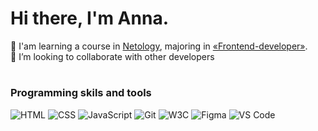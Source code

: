 # Hi there, I'm Anna.

🌱 I'am learning a course in [Netology](https://netology.ru/), majoring in [«Frontend-developer»](https://netology.ru/programs/front-end).   
🤝 I’m looking to collaborate with other developers

#
### Programming skils and tools
![](https://img.shields.io/badge/HTML-orange "HTML") 
![](https://img.shields.io/badge/CSS-blue "CSS") 
![](https://img.shields.io/badge/JavaScript-yellow "JavaScript")
![](https://img.shields.io/badge/Git-success "Git") 
![](https://img.shields.io/badge/W3C-blue "W3C")
![](https://img.shields.io/badge/Figma-blueviolet "Figma") 
![](https://img.shields.io/badge/VS_Code-blue "VS Code")
